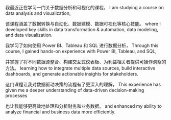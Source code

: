 我最近正在学习一门关于数据分析和可视化的课程，
I am studying a course on data analysis and visualization, 

该课程涵盖了数据转换与自动化、数据建模、数据可视化等核心技能。
where I developed key skills in data transformation & automation, data modeling, and data visualization. 

我学习了如何使用 Power BI、Tableau 和 SQL 进行数据分析，
Through this course, I gained hands-on experience with Power BI, Tableau, and SQL,

并掌握了将不同数据源整合、构建交互式仪表板、为利益相关者提供可操作洞察的方法。
learning how to integrate multiple data sources, build interactive dashboards, and generate actionable insights for stakeholders.

这门课程让我对数据驱动决策的流程有了更深入的理解，
This experience has given me a deeper understanding of data-driven decision-making processes

也让我能够更高效地处理和分析财务和业务数据。
and enhanced my ability to analyze financial and business data more efficiently.
